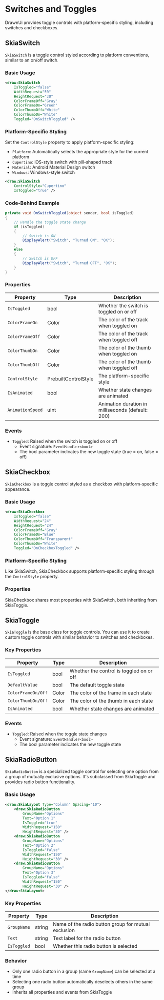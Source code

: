 # Switches and Toggles

DrawnUi provides toggle controls with platform-specific styling, including switches and checkboxes.

## SkiaSwitch

`SkiaSwitch` is a toggle control styled according to platform conventions, similar to an on/off switch.

### Basic Usage

```xml
<draw:SkiaSwitch
    IsToggled="false"
    WidthRequest="50"
    HeightRequest="30"
    ColorFrameOff="Gray"
    ColorFrameOn="Green"
    ColorThumbOff="White"
    ColorThumbOn="White"
    Toggled="OnSwitchToggled" />
```

### Platform-Specific Styling

Set the `ControlStyle` property to apply platform-specific styling:

- `Platform`: Automatically selects the appropriate style for the current platform
- `Cupertino`: iOS-style switch with pill-shaped track
- `Material`: Android Material Design switch
- `Windows`: Windows-style switch

```xml
<draw:SkiaSwitch
    ControlStyle="Cupertino"
    IsToggled="true" />
```

### Code-Behind Example

```csharp
private void OnSwitchToggled(object sender, bool isToggled)
{
    // Handle the toggle state change
    if (isToggled)
    {
        // Switch is ON
        DisplayAlert("Switch", "Turned ON", "OK");
    }
    else
    {
        // Switch is OFF
        DisplayAlert("Switch", "Turned OFF", "OK");
    }
}
```

### Properties

| Property | Type | Description |
|----------|------|-------------|
| `IsToggled` | bool | Whether the switch is toggled on or off |
| `ColorFrameOn` | Color | The color of the track when toggled on |
| `ColorFrameOff` | Color | The color of the track when toggled off |
| `ColorThumbOn` | Color | The color of the thumb when toggled on |
| `ColorThumbOff` | Color | The color of the thumb when toggled off |
| `ControlStyle` | PrebuiltControlStyle | The platform-specific style |
| `IsAnimated` | bool | Whether state changes are animated |
| `AnimationSpeed` | uint | Animation duration in milliseconds (default: 200) |

### Events

- `Toggled`: Raised when the switch is toggled on or off
  - Event signature: `EventHandler<bool>`
  - The bool parameter indicates the new toggle state (true = on, false = off)

## SkiaCheckbox

`SkiaCheckbox` is a toggle control styled as a checkbox with platform-specific appearance.

### Basic Usage

```xml
<draw:SkiaCheckbox
    IsToggled="false"
    WidthRequest="24"
    HeightRequest="24"
    ColorFrameOff="Gray"
    ColorFrameOn="Blue"
    ColorThumbOff="Transparent"
    ColorThumbOn="White"
    Toggled="OnCheckboxToggled" />
```

### Platform-Specific Styling

Like SkiaSwitch, SkiaCheckbox supports platform-specific styling through the `ControlStyle` property.

### Properties

SkiaCheckbox shares most properties with SkiaSwitch, both inheriting from SkiaToggle.

## SkiaToggle

`SkiaToggle` is the base class for toggle controls. You can use it to create custom toggle controls with similar behavior to switches and checkboxes.

### Key Properties

| Property | Type | Description |
|----------|------|-------------|
| `IsToggled` | bool | Whether the control is toggled on or off |
| `DefaultValue` | bool | The default toggle state |
| `ColorFrameOn/Off` | Color | The color of the frame in each state |
| `ColorThumbOn/Off` | Color | The color of the thumb in each state |
| `IsAnimated` | bool | Whether state changes are animated |

### Events

- `Toggled`: Raised when the toggle state changes
  - Event signature: `EventHandler<bool>`
  - The bool parameter indicates the new toggle state

## SkiaRadioButton

`SkiaRadioButton` is a specialized toggle control for selecting one option from a group of mutually exclusive options. It's subclassed from SkiaToggle and provides radio button functionality.

### Basic Usage

```xml
<draw:SkiaLayout Type="Column" Spacing="10">
    <draw:SkiaRadioButton
        GroupName="Options"
        Text="Option 1"
        IsToggled="true"
        WidthRequest="150"
        HeightRequest="30" />
    <draw:SkiaRadioButton
        GroupName="Options"
        Text="Option 2"
        IsToggled="false"
        WidthRequest="150"
        HeightRequest="30" />
    <draw:SkiaRadioButton
        GroupName="Options"
        Text="Option 3"
        IsToggled="false"
        WidthRequest="150"
        HeightRequest="30" />
</draw:SkiaLayout>
```

### Key Properties

| Property | Type | Description |
|----------|------|-------------|
| `GroupName` | string | Name of the radio button group for mutual exclusion |
| `Text` | string | Text label for the radio button |
| `IsToggled` | bool | Whether this radio button is selected |

### Behavior

- Only one radio button in a group (same `GroupName`) can be selected at a time
- Selecting one radio button automatically deselects others in the same group
- Inherits all properties and events from SkiaToggle